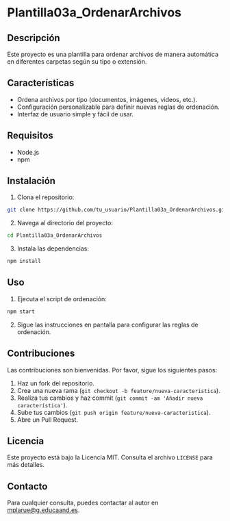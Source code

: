 # Plantilla03a_OrdenarArchivos

## Descripción
Este proyecto es una plantilla para ordenar archivos de manera automática en diferentes carpetas según su tipo o extensión.

## Características
- Ordena archivos por tipo (documentos, imágenes, videos, etc.).
- Configuración personalizable para definir nuevas reglas de ordenación.
- Interfaz de usuario simple y fácil de usar.

## Requisitos
- Node.js
- npm

## Instalación
1. Clona el repositorio:
  ```bash
  git clone https://github.com/tu_usuario/Plantilla03a_OrdenarArchivos.git
  ```
2. Navega al directorio del proyecto:
  ```bash
  cd Plantilla03a_OrdenarArchivos
  ```
3. Instala las dependencias:
  ```bash
  npm install
  ```

## Uso
1. Ejecuta el script de ordenación:
  ```bash
  npm start
  ```
2. Sigue las instrucciones en pantalla para configurar las reglas de ordenación.

## Contribuciones
Las contribuciones son bienvenidas. Por favor, sigue los siguientes pasos:
1. Haz un fork del repositorio.
2. Crea una nueva rama (`git checkout -b feature/nueva-caracteristica`).
3. Realiza tus cambios y haz commit (`git commit -am 'Añadir nueva característica'`).
4. Sube tus cambios (`git push origin feature/nueva-caracteristica`).
5. Abre un Pull Request.

## Licencia
Este proyecto está bajo la Licencia MIT. Consulta el archivo `LICENSE` para más detalles.

## Contacto
Para cualquier consulta, puedes contactar al autor en [mplarue@g.educaand.es](mailto:[mplarue@g.educaand.es).
